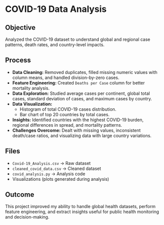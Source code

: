 # COVID-19 Data Analysis

## Objective  
Analyzed the COVID-19 dataset to understand global and regional case patterns, death rates, and country-level impacts.

## Process  
- **Data Cleaning:** Removed duplicates, filled missing numeric values with column means, and handled division-by-zero cases.  
- **Feature Engineering:** Created `Deaths per Case` column for better mortality analysis.  
- **Data Exploration:** Studied average cases per continent, global total cases, standard deviation of cases, and maximum cases by country.  
- **Data Visualization:**  
  - Histogram of total COVID-19 cases distribution.  
  - Bar chart of top 20 countries by total cases.  
- **Insights:** Identified countries with the highest COVID-19 burden, regional differences in spread, and mortality patterns.  
- **Challenges Overcome:** Dealt with missing values, inconsistent death/case ratios, and visualizing data with large country variations.  

## Files  
- `Covid-19_Analysis.csv` → Raw dataset  
- `cleaned_covid_data.csv` → Cleaned dataset  
- `covid_analysis.py` → Analysis code  
- Visualizations (plots generated during analysis)  

## Outcome  
This project improved my ability to handle global health datasets, perform feature engineering, and extract insights useful for public health monitoring and decision-making.